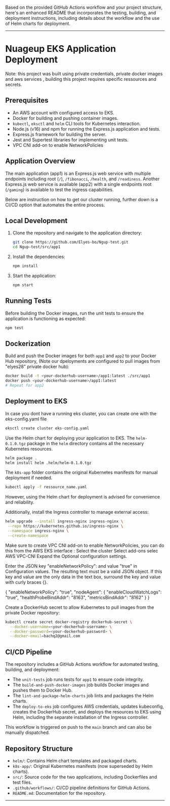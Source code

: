 Based on the provided GitHub Actions workflow and your project structure, here's an enhanced README that incorporates the testing, building, and deployment instructions, including details about the workflow and the use of Helm charts for deployment.

---

# Nuageup EKS Application Deployment

Note: this project was built using private credentials, private docker images and aws services , building this project requires specific ressources and secrets.

## Prerequisites

- An AWS account with configured access to EKS.
- Docker for building and pushing container images.
- `kubectl`, `eksctl` and `helm` CLI tools for Kubernetes interaction.
- Node.js (v16) and npm for running the Express.js application and tests.
- Express.js framework for building the server.
- Jest and Supertest libraries for implementing unit tests.
- VPC CNI add-on to enable NetworkPolicies

## Application Overview

The main application (app1) is an Express.js web service with multiple endpoints including root (`/`), `/fibonacci`, `/health`, and `/readiness`. Another Express.js web service is available (app2) with a single endpoints root (`/gaming`) is available to test the ingress capabilities. 

Below are instruction on how to get our cluster running, further down is a CI/CD option that automates the entire process.

## Local Development

1. Clone the repository and navigate to the application directory:

   ```bash
   git clone https://github.com/Elyes-bo/Ngup-test.git
   cd Ngup-test/src/app1
   ```

2. Install the dependencies:

   ```bash
   npm install
   ```

3. Start the application:

   ```bash
   npm start
   ```

## Running Tests

Before building the Docker images, run the unit tests to ensure the application is functioning as expected:

```bash
npm test
```

## Dockerization

Build and push the Docker images for both `app1` and `app2` to your Docker Hub repository, (Note our dpeloyments are configured to pull images from "elyes28" private docker hub):

```bash
docker build -t <your-dockerhub-username>/app1:latest ./src/app1
docker push <your-dockerhub-username>/app1:latest
# Repeat for app2
```

## Deployment to EKS

In case you dont have a running eks cluster, you can create one with the eks-config.yaml file
```bash
eksctl create cluster eks-config.yaml
```

Use the Helm chart for deploying your application to EKS. The `helm-0.1.0.tgz` package in the `helm` directory contains all the necessary Kubernetes resources.

```bash
helm package .
helm install helm .helm/helm-0.1.0.tgz 
```

The `k8s-app` folder contains the original Kubernetes manifests for manual deployment if needed.
```bash
kubectl apply -f ressource_name.yaml
```
However, using the Helm chart for deployment is advised for convenience and reliability.

Additionally, install the Ingress controller to manage external access:

```bash
helm upgrade --install ingress-nginx ingress-nginx \
 --repo https://kubernetes.github.io/ingress-nginx \
 --namespace ingress-nginx \
 --create-namespace
```

Make sure to create VPC CNI add-on to enable NetworkPolicies, you can do this from the AWS EKS interface :
Select the cluster
Select add-ons
selec AWS VPC-CNI
Expand the Optional configuration settings.

Enter the JSON key "enableNetworkPolicy": and value "true" in Configuration values. The resulting text must be a valid JSON object. If this key and value are the only data in the text box, surround the key and value with curly braces {}.

{
    "enableNetworkPolicy": "true",
    "nodeAgent": {
        "enableCloudWatchLogs": "true",
        "healthProbeBindAddr": "8163",
        "metricsBindAddr": "8162"
    }
}

Create a DockerHub secret to allow Kubernetes to pull images from the private Docker repository:

```bash
kubectl create secret docker-registry dockerhub-secret \
  --docker-username=<your-dockerhub-username> \
  --docker-password=<your-dockerhub-password> \
  --docker-email=bachq2@gmail.com
```

## CI/CD Pipeline

The repository includes a GitHub Actions workflow for automated testing, building, and deployment:

- The `unit-tests` job runs tests for `app1` to ensure code integrity.
- The `build-and-push-docker-images` job builds Docker images and pushes them to Docker Hub.
- The `lint-and-package-helm-charts` job lints and packages the Helm charts.
- The `deploy-to-eks` job configures AWS credentials, updates kubeconfig, creates the DockerHub secret, and deploys the resources to EKS using Helm, including the separate installation of the Ingress controller.

This workflow is triggered on push to the `main` branch and can also be manually dispatched.


## Repository Structure

- `helm/`: Contains Helm chart templates and packaged charts.
- `k8s-app/`: Original Kubernetes manifests (now superseded by Helm charts).
- `src/`: Source code for the two applications, including Dockerfiles and test files.
- `.github/workflows/`: CI/CD pipeline definitions for GitHub Actions.
- `README.md`: Documentation for the repository.

---

